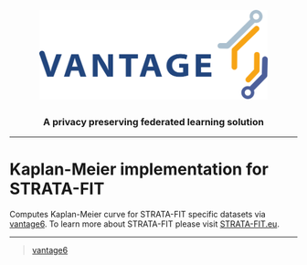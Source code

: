 <h1 align="center">
  <br>
  <a href="https://vantage6.ai"><img src="https://github.com/IKNL/guidelines/blob/master/resources/logos/vantage6.png?raw=true" alt="vantage6" width="400"></a>
</h1>

<h3 align=center> A privacy preserving federated learning solution</h3>

--------------------


# Kaplan-Meier implementation for STRATA-FIT
Computes Kaplan-Meier curve for STRATA-FIT specific datasets via [vantage6](https://vantage6.ai). To learn more about STRATA-FIT please visit [STRATA-FIT.eu](https://strata-fit.eu/).


------------------------------------
> [vantage6](https://vantage6.ai)